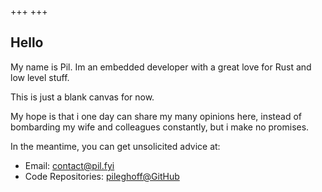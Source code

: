+++
+++

## Hello

My name is Pil. Im an embedded developer with a great love for Rust and low level stuff.

This is just a blank canvas for now.

My hope is that i one day can share my many opinions here, instead of bombarding my wife and colleagues constantly, but i make no promises. 

In the meantime, you can get unsolicited advice at:

- Email: [contact@pil.fyi](mailto:contact@pil.fyi)
- Code Repositories: [pileghoff@GitHub](https://github.com/pileghoff)
